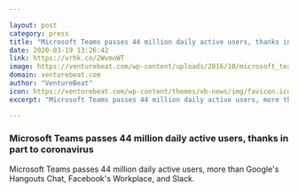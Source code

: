 ```yaml
---

layout: post
category: press
title: "Microsoft Teams passes 44 million daily active users, thanks in part to coronavirus"
date: 2020-03-19 13:26:42
link: https://vrhk.co/2WvmoWT
image: https://venturebeat.com/wp-content/uploads/2016/10/microsoft_teams.png?w=1200&strip=all
domain: venturebeat.com
author: "VentureBeat"
icon: https://venturebeat.com/wp-content/themes/vb-news/img/favicon.ico
excerpt: "Microsoft Teams passes 44 million daily active users, more than Google's Hangouts Chat, Facebook's Workplace, and Slack."

---
```


### Microsoft Teams passes 44 million daily active users, thanks in part to coronavirus

Microsoft Teams passes 44 million daily active users, more than Google's Hangouts Chat, Facebook's Workplace, and Slack.